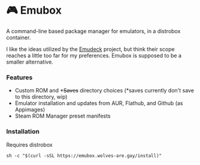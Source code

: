 # 🎮 Emubox
A command-line based package manager for emulators, in a distrobox container.

I like the ideas utilized by the [Emudeck](https://github.com/dragoonDorise/EmuDeck) project, but think their scope reaches a little too far for my preferences. Emubox is supposed to be a smaller alternative.

### Features
- Custom ROM and *~~Saves~~ directory choices (*saves currently don't save to this directory, wip)
- Emulator installation and updates from AUR, Flathub, and Github (as Appimages)
- Steam ROM Manager preset manifests


### Installation
Requires distrobox
```
sh -c "$(curl -sSL https://emubox.wolves-are.gay/install)"
```